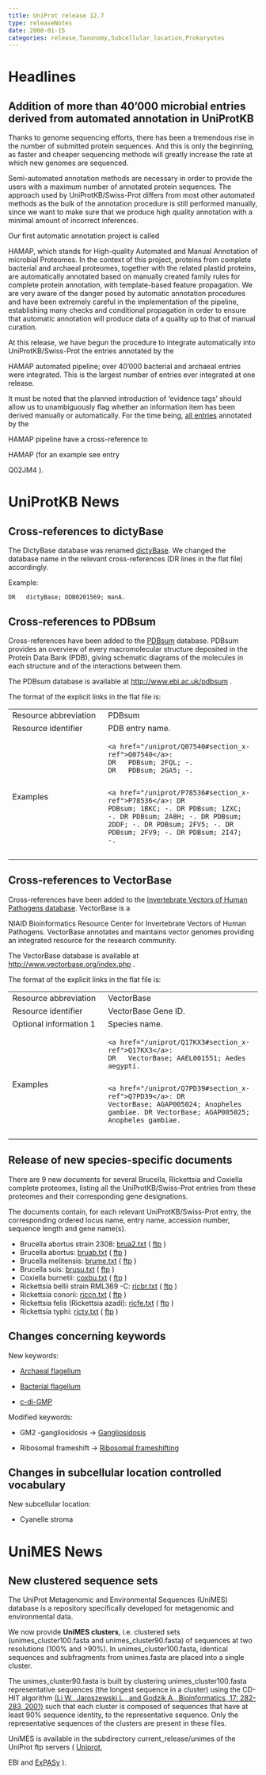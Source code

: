 ```yaml
---
title: UniProt release 12.7
type: releaseNotes
date: 2008-01-15
categories: release,Taxonomy,Subcellular_location,Prokaryotes
---
```


# Headlines

## Addition of more than 40’000 microbial entries derived from automated annotation in UniProtKB

Thanks to genome sequencing efforts, there has been a tremendous rise in the number of submitted protein sequences. And this is only the beginning, as faster and cheaper sequencing methods will greatly increase the rate at which new genomes are sequenced.

Semi-automated annotation methods are necessary in order to provide the users with a maximum number of annotated protein sequences. The approach used by UniProtKB/Swiss-Prot differs from most other automated methods as the bulk of the annotation procedure is still performed manually, since we want to make sure that we produce high quality annotation with a minimal amount of incorrect inferences.

Our first automatic annotation project is called

HAMAP, which stands for High-quality Automated and Manual Annotation of microbial Proteomes. In the context of this project, proteins from complete bacterial and archaeal proteomes, together with the related plastid proteins, are automatically annotated based on manually created family rules for complete protein annotation, with template-based feature propagation. We are very aware of the danger posed by automatic annotation procedures and have been extremely careful in the implementation of the pipeline, establishing many checks and conditional propagation in order to ensure that automatic annotation will produce data of a quality up to that of manual curation.

At this release, we have begun the procedure to integrate automatically into UniProtKB/Swiss-Prot the entries annotated by the

HAMAP automated pipeline; over 40’000 bacterial and archaeal entries were integrated. This is the largest number of entries ever integrated at one release.

It must be noted that the planned introduction of ‘evidence tags’ should allow us to unambiguously flag whether an information item has been derived manually or automatically. For the time being, [all entries](http://www.uniprot.org/uniprotkb?query=database:hamap) annotated by the

HAMAP pipeline have a cross-reference to

HAMAP (for an example see entry

Q02JM4 ).

# UniProtKB News

## Cross-references to dictyBase

The DictyBase database was renamed [dictyBase](http://dictybase.org/). We changed the database name in the relevant cross-references (DR lines in the flat file) accordingly.

Example:

    DR   dictyBase; DDB0201569; manA.

## Cross-references to PDBsum

Cross-references have been added to the [PDBsum](http://www.ebi.ac.uk/pdbsum) database. PDBsum provides an overview of every macromolecular structure deposited in the Protein Data Bank (PDB), giving schematic diagrams of the molecules in each structure and of the interactions between them.

The PDBsum database is available at <http://www.ebi.ac.uk/pdbsum> .

The format of the explicit links in the flat file is:

<table><colgroup><col style="width: 38%" /><col style="width: 61%" /></colgroup><tbody><tr class="odd"><td>Resource abbreviation</td><td>PDBsum</td></tr><tr class="even"><td>Resource identifier</td><td>PDB entry name.</td></tr><tr class="odd"><td>Examples</td><td><pre><code>&lt;a href=&quot;/uniprot/Q07540#section_x-ref&quot;&gt;Q07540&lt;/a&gt;:
DR   PDBsum; 2FQL; -.
DR   PDBsum; 2GA5; -.

&lt;a href=&quot;/uniprot/P78536#section_x-ref&quot;&gt;P78536&lt;/a&gt;:
DR PDBsum; 1BKC; -.
DR PDBsum; 1ZXC; -.
DR PDBsum; 2A8H; -.
DR PDBsum; 2DDF; -.
DR PDBsum; 2FV5; -.
DR PDBsum; 2FV9; -.
DR PDBsum; 2I47; -.</code></pre></td></tr></tbody></table>

## Cross-references to VectorBase

Cross-references have been added to the [Invertebrate Vectors of Human Pathogens database](http://www.vectorbase.org/index.php). VectorBase is a

NIAID Bioinformatics Resource Center for Invertebrate Vectors of Human Pathogens. VectorBase annotates and maintains vector genomes providing an integrated resource for the research community.

The VectorBase database is available at <http://www.vectorbase.org/index.php> .

The format of the explicit links in the flat file is:

<table><colgroup><col style="width: 38%" /><col style="width: 61%" /></colgroup><tbody><tr class="odd"><td>Resource abbreviation</td><td>VectorBase</td></tr><tr class="even"><td>Resource identifier</td><td>VectorBase Gene ID.</td></tr><tr class="odd"><td>Optional information 1</td><td>Species name.</td></tr><tr class="even"><td>Examples</td><td><pre><code>&lt;a href=&quot;/uniprot/Q17KX3#section_x-ref&quot;&gt;Q17KX3&lt;/a&gt;:
DR   VectorBase; AAEL001551; Aedes aegypti.

&lt;a href=&quot;/uniprot/Q7PD39#section_x-ref&quot;&gt;Q7PD39&lt;/a&gt;:
DR VectorBase; AGAP005024; Anopheles gambiae.
DR VectorBase; AGAP005025; Anopheles gambiae.</code></pre></td></tr></tbody></table>

## Release of new species-specific documents

There are 9 new documents for several Brucella, Rickettsia and Coxiella complete proteomes, listing all the UniProtKB/Swiss-Prot entries from these proteomes and their corresponding gene designations.

The documents contain, for each relevant UniProtKB/Swiss-Prot entry, the corresponding ordered locus name, entry name, accession number, sequence length and gene name(s).

- Brucella abortus strain 2308: [brua2.txt](http://www.uniprot.org/docs/brua2) ( [ftp](ftp://ftp.uniprot.org/pub/databases/uniprot/knowledgebase/docs/brua2.txt) )
- Brucella abortus: [bruab.txt](http://www.uniprot.org/docs/bruab) ( [ftp](ftp://ftp.uniprot.org/pub/databases/uniprot/knowledgebase/docs/bruab.txt) )
- Brucella melitensis: [brume.txt](http://www.uniprot.org/docs/brume) ( [ftp](ftp://ftp.uniprot.org/pub/databases/uniprot/knowledgebase/docs/brume.txt) )
- Brucella suis: [brusu.txt](http://www.uniprot.org/docs/brusu) ( [ftp](ftp://ftp.uniprot.org/pub/databases/uniprot/knowledgebase/docs/brusu.txt) )
- Coxiella burnetii: [coxbu.txt](http://www.uniprot.org/docs/coxbu) ( [ftp](ftp://ftp.uniprot.org/pub/databases/uniprot/knowledgebase/docs/coxbu.txt) )
- Rickettsia bellii strain RML369 -C: [ricbr.txt](http://www.uniprot.org/docs/ricbr) ( [ftp](ftp://ftp.uniprot.org/pub/databases/uniprot/knowledgebase/docs/ricbr.txt) )
- Rickettsia conorii: [riccn.txt](http://www.uniprot.org/docs/riccn) ( [ftp](ftp://ftp.uniprot.org/pub/databases/uniprot/knowledgebase/docs/riccn.txt) )
- Rickettsia felis (Rickettsia azadi): [ricfe.txt](http://www.uniprot.org/docs/ricfe) ( [ftp](ftp://ftp.uniprot.org/pub/databases/uniprot/knowledgebase/docs/ricfe.txt) )
- Rickettsia typhi: [ricty.txt](http://www.uniprot.org/docs/ricty) ( [ftp](ftp://ftp.uniprot.org/pub/databases/uniprot/knowledgebase/docs/ricty.txt) )

## Changes concerning keywords

New keywords:

- [Archaeal flagellum](http://www.uniprot.org/keywords/KW-0974)

- [Bacterial flagellum](http://www.uniprot.org/keywords/KW-0975)

- [c-di-GMP](http://www.uniprot.org/keywords/KW-0973)

Modified keywords:

- GM2 -gangliosidosis -&gt; [Gangliosidosis](http://www.uniprot.org/keywords/KW-0331)

- Ribosomal frameshift -&gt; [Ribosomal frameshifting](http://www.uniprot.org/keywords/KW-0688)

## Changes in subcellular location controlled vocabulary

New subcellular location:

- Cyanelle stroma

# UniMES News

## New clustered sequence sets

The UniProt Metagenomic and Environmental Sequences (UniMES) database is a repository specifically developed for metagenomic and environmental data.

We now provide **UniMES clusters**, i.e. clustered sets (unimes_cluster100.fasta and unimes_cluster90.fasta) of sequences at two resolutions (100% and &gt;90%). In unimes_cluster100.fasta, identical sequences and subfragments from unimes.fasta are placed into a single cluster.

The unimes_cluster90.fasta is built by clustering unimes_cluster100.fasta representative sequences (the longest sequence in a cluster) using the CD-HIT algorithm [(Li W., Jaroszewski L., and Godzik A., Bioinformatics, 17: 282-283, 2001)](http://bioinformatics.oxfordjournals.org/cgi/reprint/17/3/282) such that each cluster is composed of sequences that have at least 90% sequence identity, to the representative sequence. Only the representative sequences of the clusters are present in these files.

UniMES is available in the subdirectory current_release/unimes of the UniProt ftp servers ( [Uniprot](http://www.uniprot.org/ftp.uniprot.org/pub/databases/uniprot),

EBI and [ExPASy](http://www.uniprot.org/ftp.expasy.org/databases/uniprot) ).

